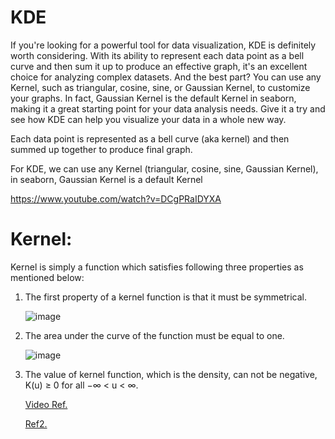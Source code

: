 # KDE
If you're looking for a powerful tool for data visualization, KDE is definitely worth considering. With its ability to represent each data point as a bell curve and then sum it up to produce an effective graph, it's an excellent choice for analyzing complex datasets. And the best part? You can use any Kernel, such as triangular, cosine, sine, or Gaussian Kernel, to customize your graphs. In fact, Gaussian Kernel is the default Kernel in seaborn, making it a great starting point for your data analysis needs. Give it a try and see how KDE can help you visualize your data in a whole new way.

Each data point is represented as a bell curve (aka kernel) and then summed up together to produce final graph.

For KDE, we can use any Kernel (triangular, cosine, sine, Gaussian Kernel), in seaborn, Gaussian Kernel is a default Kernel

https://www.youtube.com/watch?v=DCgPRaIDYXA

# Kernel:
Kernel is simply a function which satisfies following three properties as mentioned below:
1. The first property of a kernel function is that it must be symmetrical.
   
   ![image](https://github.com/philoma/ML-Projects-Notebooks/assets/87674698/d14d057c-376e-4285-822e-bff3bad90980)

2. The area under the curve of the function must be equal to one.
   
   ![image](https://github.com/philoma/ML-Projects-Notebooks/assets/87674698/4e66c121-26e6-4d0e-a9bb-88dda9ca2e4b)
3. The value of kernel function, which is the density, can not be negative, K(u) ≥ 0 for all −∞ < u < ∞.

   <a href='https://www.youtube.com/watch?v=DCgPRaIDYXA'> Video Ref. </a>
   
   <a href='https://medium.com/analytics-vidhya/kernel-density-estimation-kernel-construction-and-bandwidth-optimization-using-maximum-b1dfce127073#:~:text=Kernel%20functions%20are%20used%20to,that%20it%20must%20be%20symmetrical.'>  Ref2. </a>
